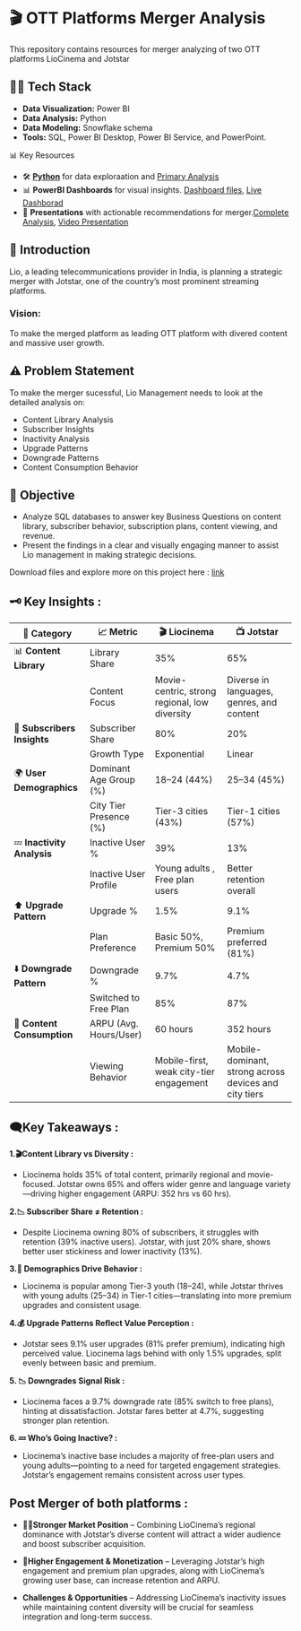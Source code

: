 # 🎬 OTT Platforms Merger Analysis 

This repository contains resources for merger analyzing of two OTT platforms LioCinema and Jotstar

## 👩‍💻 Tech Stack  
- **Data Visualization:** Power BI  
- **Data Analysis:** Python  
- **Data Modeling:** Snowflake schema  
- **Tools:**  SQL, Power BI Desktop, Power BI Service, and PowerPoint.

📊 Key Resources
- 🛠️ [**Python**](https://github.com/PunamGodugula/OTT-Market-Meger-Analysis/tree/main/Python%20files) for data exploraation and [Primary Analysis](https://github.com/PunamGodugula/OTT-Merger/tree/main/Python%20files)
- 📊 **PowerBI Dashboards** for visual insights. [Dashboard files](https://github.com/PunamGodugula/OTT-Market-Meger-Analysis/tree/main/PowerBI%20Dasboard), [Live Dashborad](https://app.powerbi.com/view?r=eyJrIjoiOTQ2MjNiOTAtMTYzYy00YTNmLWEyYzAtM2M2NTNmOGMxOTM5IiwidCI6ImM2ZTU0OWIzLTVmNDUtNDAzMi1hYWU5LWQ0MjQ0ZGM1YjJjNCJ9&pageName=66003f1609d930b3aabc)
- 📑 **Presentations** with actionable recommendations for merger.[Complete Analysis](https://github.com/PunamGodugula/OTT-Market-Meger-Analysis/blob/main/liojotstar_primary_secondary_analysis.pdf), [Video Presentation](https://youtu.be/ejMtdmA9LFY)

## 📝 Introduction  
Lio, a leading telecommunications provider in India, is planning a strategic merger with Jotstar, one of the country’s most prominent streaming platforms.

### Vision:  
To make the merged platform as leading OTT platform with divered content and massive user growth.

## ⚠️ Problem Statement  
 To make the merger sucessful, Lio Management needs to look at the detailed analysis on:
- Content Library Analysis 
- Subscriber Insights
- Inactivity Analysis
- Upgrade Patterns
- Downgrade Patterns
- Content Consumption Behavior

## 🎯 Objective  
- Analyze SQL databases to answer key Business Questions on content library, subscriber behavior, subscription plans, content viewing, and revenue.
- Present the findings in a clear and visually engaging manner to assist Lio management in making strategic decisions.

Download files and explore more on this project here : [link](https://codebasics.io/challenge/codebasics-resume-project-challenge#uploadSuccess17)

## 🗝️ Key Insights : 

| 📂 **Category**                | 📈 **Metric**                    | 🎬 **Liocinema**                                          | 📺 **Jotstar**                                           |
|-------------------------------|----------------------------------|-----------------------------------------------------------|----------------------------------------------------------|
| 📊 **Content Library**         | Library Share                    | 35%                                                       | 65%                                                      |
|                                | Content Focus                    | Movie-centric, strong regional, low diversity             | Diverse in languages, genres, and content                |
| 👥 **Subscribers Insights**    | Subscriber Share                 | 80%                                                       | 20%                                                      |
|                                | Growth Type                      | Exponential                                               | Linear                                                   |
| 🌍 **User Demographics**       | Dominant Age Group (%)           | 18–24 (44%)                                               | 25–34 (45%)                                              |
|                                | City Tier Presence (%)           | Tier-3 cities (43%)                                       | Tier-1 cities (57%)                                      |
| 💤 **Inactivity Analysis**     | Inactive User %                  | 39%                                                       | 13%                                                      |
|                                | Inactive User Profile            | Young adults , Free plan users                       | Better retention overall                                 |
| ⬆️ **Upgrade Pattern**         | Upgrade %                        | 1.5%                                                      | 9.1%                                                     |
|                                | Plan Preference                  | Basic 50%, Premium 50%                                    | Premium preferred (81%)                                  |
| ⬇️ **Downgrade Pattern**       | Downgrade %                      | 9.7%                                                      | 4.7%                                                     |
|                                | Switched to Free Plan            | 85%                                                       | 87%                                                      |
| 🎥 **Content Consumption**     | ARPU (Avg. Hours/User)           | 60 hours                                                      | 352 hours                                                  |
|                                | Viewing Behavior                 | Mobile-first, weak city-tier engagement                   | Mobile-dominant, strong across devices and city tiers    |


## 🗨️Key Takeaways : 
 **1.🎬Content Library vs Diversity :**
- Liocinema holds 35% of total content, primarily regional and movie-focused. Jotstar owns 65% and offers wider genre and language variety—driving higher engagement (ARPU: 352 hrs vs 60 hrs).

**2.📉 Subscriber Share ≠ Retention :**
- Despite Liocinema owning 80% of subscribers, it struggles with retention (39% inactive users). Jotstar, with just 20% share, shows better user stickiness and lower inactivity (13%).

**3.👥 Demographics Drive Behavior :**
- Liocinema is popular among Tier-3 youth (18–24), while Jotstar thrives with young adults (25–34) in Tier-1 cities—translating into more premium upgrades and consistent usage.

**4.💰 Upgrade Patterns Reflect Value Perception :**
- Jotstar sees 9.1% user upgrades (81% prefer premium), indicating high perceived value. Liocinema lags behind with only 1.5% upgrades, split evenly between basic and premium.

**5. 📉 Downgrades Signal Risk :**
- Liocinema faces a 9.7% downgrade rate (85% switch to free plans), hinting at dissatisfaction. Jotstar fares better at 4.7%, suggesting stronger plan retention.

**6. 💤 Who’s Going Inactive? :**
- Liocinema’s inactive base includes a majority of free-plan users and young adults—pointing to a need for targeted engagement strategies. Jotstar’s engagement remains consistent across user types.

## Post Merger of both platforms :
- **💪🏻Stronger Market Position** – Combining LioCinema’s regional dominance with Jotstar’s diverse content will attract a wider audience and boost subscriber acquisition.
  
- **🚀Higher Engagement & Monetization** – Leveraging Jotstar’s high engagement and premium plan upgrades, along with LioCinema’s growing user base, can increase retention and ARPU.
  
- **Challenges & Opportunities** – Addressing LioCinema’s inactivity issues while maintaining content diversity will be crucial for seamless integration and long-term success.


  
